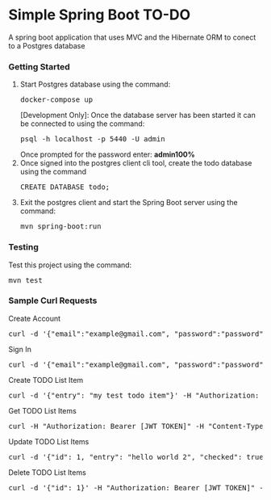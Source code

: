 <h1>Simple Spring Boot TO-DO</h1>

<span>A spring boot application that uses MVC and the Hibernate ORM to conect to a Postgres database</span>

<h3>Getting Started</h3>
<ol>
    <li>
        Start Postgres database using the command:
        <pre>docker-compose up</pre>
        <span>[Development Only]: Once the database server has been started it can be connected to using the command:</span>
        <pre>psql -h localhost -p 5440 -U admin</pre>
        Once prompted for the password enter: <b>admin100%</b>
    </li>
    <li>
        Once signed into the postgres client cli tool, create the todo database using the command
        <pre>CREATE DATABASE todo;</pre>
    </li>
    <li>
        Exit the postgres client and start the Spring Boot server using the command:
        <pre>mvn spring-boot:run</pre>
    </li>
</ol>

<h3>Testing</h3>
<span>Test this project using the command:</span>
<pre>mvn test</pre>

<h3>Sample Curl Requests</h3>
<span>Create Account</span>
<pre>curl -d '{"email":"example@gmail.com", "password":"password"}' -H "Content-Type: application/json" -X POST http://localhost:8080/api/v1/auth/register</pre>
<span>Sign In</span>
<pre>curl -d '{"email":"example@gmail.com", "password":"password"}' -H "Content-Type: application/json" -X POST http://localhost:8080/api/v1/auth/login</pre>
<span>Create TODO List Item</span>
<pre>curl -d '{"entry": "my test todo item"}' -H "Authorization: Bearer [JWT TOKEN]" -H "Content-Type: application/json" -X POST 'http://localhost:8080/api/v1/list'</pre>
<span>Get TODO List Items</span>
<pre>curl -H "Authorization: Bearer [JWT TOKEN]" -H "Content-Type: application/json" -X GET 'http://localhost:8080/api/v1/list?filter=&offset=0&limit=40'</pre>
<span>Update TODO List Items</span>
<pre>curl -d '{"id": 1, "entry": "hello world 2", "checked": true}' -H "Authorization: Bearer [JWT TOKEN]" -H "Content-Type: application/json" -X PUT 'http://localhost:8080/api/v1/list'</pre>
<span>Delete TODO List Items</span>
<pre>curl -d '{"id": 1}' -H "Authorization: Bearer [JWT TOKEN]" -H "Content-Type: application/json" -X DELETE 'http://localhost:8080/api/v1/list'</pre>